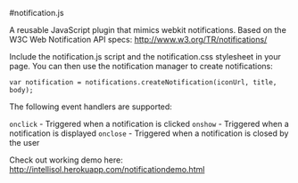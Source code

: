 #notification.js

A reusable JavaScript plugin that mimics webkit notifications. Based on the W3C Web Notification API specs: http://www.w3.org/TR/notifications/

Include the notification.js script and the notification.css stylesheet in your page. You can then use the notification manager to create notifications:

`var notification = notifications.createNotification(iconUrl, title, body);`

The following event handlers are supported:

`onclick` - Triggered when a notification is clicked
`onshow`  - Triggered when a notification is displayed
`onclose` - Triggered when a notification is closed by the user

Check out working demo here: http://intellisol.herokuapp.com/notificationdemo.html